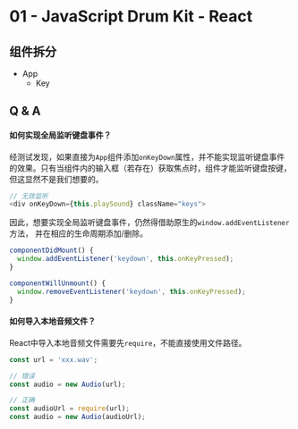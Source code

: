# 01 - JavaScript Drum Kit - React

## 组件拆分

- App
  - Key

## Q & A

#### 如何实现全局监听键盘事件？

经测试发现，如果直接为`App`组件添加`onKeyDown`属性，并不能实现监听键盘事件的效果。只有当组件内的输入框（若存在）获取焦点时，组件才能监听键盘按键，但这显然不是我们想要的。

```js
// 无效监听
<div onKeyDown={this.playSound} className="keys">
```

因此，想要实现全局监听键盘事件，仍然得借助原生的`window.addEventListener`方法， 并在相应的生命周期添加/删除。

```js
componentDidMount() {
  window.addEventListener('keydown', this.onKeyPressed);
}

componentWillUnmount() {
  window.removeEventListener('keydown', this.onKeyPressed);
}
```

#### 如何导入本地音频文件？

React中导入本地音频文件需要先`require`，不能直接使用文件路径。

```js
const url = 'xxx.wav';

// 错误
const audio = new Audio(url);

// 正确
const audioUrl = require(url);
const audio = new Audio(audioUrl);
```




